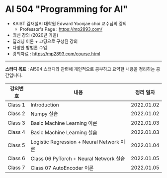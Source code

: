 # AI 504 "Programming for AI"
- KAIST 김재철AI 대학원 Edward Yoonjae choi 교수님의 강의
    - Professor's Page : https://mp2893.com/
- 최신 강의 (2020년 가을)
- 딥러닝 이론 + 코딩으로 구성된 강의
- 다양한 방법론 수업
- 강의자료 : https://mp2893.com/course.html

---

**스터디 목표** : AI504 스터디와 관련해 개인적으로 공부하고 요약한 내용을 정리하는 공간입니다.

|강의번호|내용|정리 일자|
|---|---|---|
|Class 1|Introduction|2022.01.02|
|Class 2|Numpy 실습|2022.01.02|
|Class 3|Basic Machine Learning 이론|2022.01.03|
|Class 4|Basic Machine Learning 실습|2022.01.03|
|Class 5|Logistic Regression + Neural Network 이론|2022.01.04|
|Class 6|Class 06 PyTorch + Neural Network 실습|2022.01.05|
|Class 7|Class 07 AutoEncoder 이론|2022.01.05|
